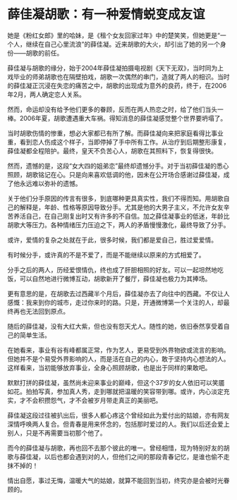 # 薛佳凝胡歌：有一种爱情蜕变成友谊

她是《粉红女郎》里的哈妹，是《租个女友回家过年》中的楚笑笑，但她更是“一个人，继续在自己心里流浪”的薛佳凝。近来胡歌的大火，却引出了她的另一个身份——胡歌的前任。 

薛佳凝与胡歌的缘分，始于2004年薛佳凝拍摄电视剧《天下无双》，当时同为上戏毕业的师弟胡歌也在隔壁拍戏，胡歌一次偶然的串门，造就了两人的相识。当时的薛佳凝正沉浸在失恋的痛苦之中，胡歌的出现成为意外的良药，终于，在2006年2月，两人确定恋人关系。 

然而，命运却没有给予他们更多的眷顾，反而在两人热恋之时，给了他们当头一棒。2006年夏，胡歌遭遇重大车祸。得知消息的薛佳凝感觉整个世界要坍塌了。 

当时胡歌伤情的惨重，想必大家都已有所了解。而薛佳凝向来把家庭看得比事业重，看到恋人伤成这个样子，当即停掉了手中所有工作。从治疗到后期整形康复，薛佳凝都全程陪护。最终，皇天不负苦心人，胡歌在其照料下，恢复得很快。 

然而，遗憾的是，这段“女大四的姐弟恋”最终却遗憾分手。对于当初薛佳凝的悉心照顾，胡歌铭记在心。只是向来喜欢低调的他，因未在公开场合感谢过薛佳凝，成了他永远难以弥补的遗憾。 

关于他们分手原因的传言有很多，到底哪种更具真实性，我们不得而知。用胡歌自己的解释是，年龄、性格等原因导致分手。尤其是他的大男子主义，不允许女友辛苦养活自己，在自己刚复出时又有许多的不自信。加之薛佳凝事业的低迷，年龄比胡歌大等压力。各种情绪压力压迫之下，两人的矛盾慢慢激化，最终导致了分手。 

或许，爱情的复杂之处就在于此，很多时候，我们都是爱自己，胜过爱爱情。 

有时候分手，或许真的不是不爱了，而是不能继续以原来的方式相爱了。 

分手之后的两人，历经爱恨情仇，终也成了肝胆相照的好友。可以一起坦然地吃饭，可以自然地进行微博互动，胡歌新开了餐厅，薛佳凝也极力为其捧场。 

更有意思的是，在胡歌去过西藏半个月后，薛佳凝亦去了向往中的西藏。不仅让人感慨：我来到你的城市，走过你来时的路。只是，开通微博第一个关注的人，却最终再也无法回到原点。 

随后的薛佳凝，没有大红大紫，但也没有怨天尤人。随性的她，依旧泰然享受着自己的简单生活。 

在她看来，事业有谷有峰都属正常，作为艺人，更易受到外界物欲或流言的影响。但她并不是个易受外界影响的人，而是活在自己的内心，敢于坚持内心想法的人。这样看来，当初能够放弃事业，全身心照顾胡歌，也是出于同样的果敢吧。 

默默打拼的薛佳凝，虽然尚未迎来事业的巅峰，但这个37岁的女人依旧可以笑靥如花。拍拍写真，参加真人秀，走到哪就把温暖的笑容带到哪。或许，内心淡定充实，才不会积攒怨气，才不会被岁月带走真正的美丽吧。 

薛佳凝这段过往被扒出后，很多人都心疼这个曾经如此为爱付出的姑娘，亦有网友深情呼唤两人复合。但青春是用来怀念的，包括那时爱过的人。我们以后还会爱上别人，只是不再需要当初那个他了。 

而今的薛佳凝与胡歌，再也回不去那个彼此的唯一。曾经相惜，现为特别好友的胡歌与薛佳凝，以后也都会遇到对的人，但他们之间的那段青春记忆，是谁也偷不走抹不掉的！ 

情出自愿，事过无悔，温暖大气的姑娘，就算不能回到当初，终究亦是会被时光眷顾的。